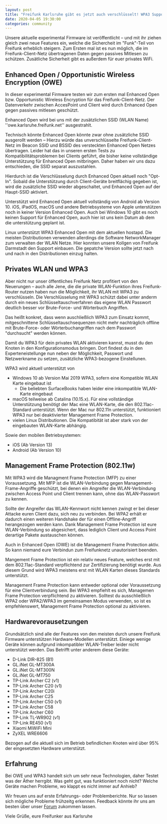 ```yaml
---
layout: post
title: "Freifunk Karlsruhe gibt es jetzt auch verschlüsselt! WPA3 Support macht es möglich"
date: 2020-04-05 19:30:00
categories: community
---
```


Unsere aktuelle experimental Firmware ist veröffentlicht – und mit ihr ziehen gleich zwei neue Features ein, welche die Sichercheit im "Funk"-Teil von Freifunk erheblich steigern. Zum Ersten mal ist es nun möglich, die im Freifunk-Client-Netz übertragenen Daten gegen passives Mitlesen zu schützen. Zusätliche Sicherheit gibt es außerdem für euer privates WiFi.

<!--*-->

## Enhanced Open / Opportunistic Wireless Encryption (OWE)

In dieser experimental Firmware testen wir zum ersten mal Enhanced Open bzw. Opportunistic Wireless Encryption für das Freifunk-Client-Netz. Der Datenverkehr zwischen AccesPoint und Client wird durch Enhanced Open gegen passives mitlesen geschützt. 

Enhanced Open wird bei uns mit der zusätzlichen SSID (WLAN Name) ''owe.karlsruhe.freifunk.net'' ausgestrahlt.

Technisch könnte Enhanced Open könnte zwar ohne zusätzliche SSID ausgerollt werden – Hierzu würde das unverschlüsselte Freifunk-Client-Netz im Beacon SSID und BSSID des versteckten Enhanced Open Netzes übertragen.
Leider hat das in unseren ersten Tests zu Kompatibilitätsproblemen bei Clients geführt, die bisher keine vollständige Unterstützung für Enhanced Open mitbringen. Daher haben wir uns dazu entschieden, die SSID separat auszustahlen.

Hierdurch ist die Verschlüsselung durch Enhanced Open aktuell noch "Opt-In". Sobald die Unterstützung durch Client-Geräte breitflächig gegeben ist, wird die zusätzliche SSID wieder abgeschaltet, und Enhanced Open auf der Haupt-SSID aktiviert.

Unterstützt wird Enhanced Open aktuell vollständig von Android ab Version 10. iOS, iPadOS, macOS und andere Betriebsysteme von Apple unterstützen noch in keiner Version Enhanced Open.
Auch bei Windows 10 gibt es noch keinen Support für Enhanced Open, auch hier ist uns kein Datum ab dem die unterstützung geplant ist.

Linux unterstützt WPA3 Enhanced Open mit dem aktuellen hostapd. Die meisten Distributionen verwenden allerdings die Software NetworkManager zum verwalten der WLAN Netze. Hier konnten unsere Kollgen von Freifunk Darmstadt den Support einbauen. Die gepatche Version sollte jetzt nach und nach in den Distributionen einzug halten.


## Privates WLAN und WPA3

Aber nicht nur unser öffentliches Freifunk Netz profitiert von den Neuerungen – auch alle Jene, die die private WLAN-Funktion ihres Freifunk-Router nutzen haben nun die Möglichkeit, ihr WLAN mit WPA3 zu verschlüsseln. Die Verschlüsselung mit WPA3 schützt dabei unter anderm durch ein neues Schlüsseltauschverfahren das eigene WLAN Passwort deutlich besser vor Brute-Force- und Wörterbuch Angriffen.

Das heißt konkret, dass wenn auschließlich WPA3 zum Einsatz kommt, mitgeschnittene Schlüsseltauschsequenzen nicht mehr nachträglich offline mit Brute-Force- oder Wörterbuchangriffen nach dem Passwort "durchsucht" werden können.

Damit du WPA3 für dein privates WLAN aktivieren kannst, musst du den Knoten in den Konfigurationsmodus bringen. Dort findest du in den Experteneistellunge nun neben der Möglichkeit, Passwort und Netzwerkname zu setzen, zusätzliche WPA3-bezogene Einstellunen.

WPA3 wird aktuell unterstützt von 
* Windows 10 ab Version Mai 2019 WPA3, sofern eine Kompatible WLAN Karte eingebaut ist
  * Die beliebten SurfaceBooks haben leider eine inkompatible WLAN-Karte eingebaut
* macOS teilweise ab Catalina (10.15.x). Für eine vollständige Unterstützung benötigt der Mac eine WLAN-Karte, die den 802.11ac-Standard unterstützt. Wenn der Mac nur 802.11n unterstützt, funktioniert WPA3 nur bei deaktivierter Management Frame Protection.
* vielen Linux Distributionen. Die Kompatibität ist aber stark von der eingebauten WLAN-Karte abhängig.

Sowie den mobilen Betriebsystemen:
* iOS (Ab Version 13)
* Android (Ab Version 10)


## Management Frame Protection (802.11w)

Mit WPA3 wird die Managment Frame Protection (MFP) zu einer Voraussetzung. Mit MFP ist die WLAN-Verbindung gegen Management-Frame-Angriffe geschützt, bei denen ein Angreifer die WLAN-Verbindung zwischen Access Point und Client trennen kann, ohne das WLAN-Passwort zu kennen.

Sollte der Angreifer das WLAN-Kennwort nicht kennen zwingt er bei dieser Attacke euren Client dazu, sich neu zu verbinden. Bei WPA2 erhält er dadurch einen weiteren Handshake der für einen Offline-Angriff herangezogen werden kann. Dank Management Frame Protection ist eure WLAN-Verbindung so abgesichert, dass lediglich Client und Access Point derartige Pakete austauschen können.

Auch in Enhanced Open (OWE) ist die Management Frame Protection aktiv. So kann niemand eure Verbindun zum Freifunknetz unautorisiert beenden. 

Mangement Frame Protection ist ein relativ neues Feature, welches erst mit dem 802.11ac-Standard verpflichtend zur Zertifizierung benötigt wurde. Aus diesem Grund wird WPA3 meistens erst mit WLAN Karten dieses Standards unterstützt.

Management Frame Protection kann entweder optional oder Voraussetzung für eine Clientverbindung sein. Bei WPA3 empfiehlt es sich, Managemen Frame Protection verpflichtend zu aktivieren. Solltest du ausschließlich WPA2 oder WPA2/WPA3 im gemeinsamen Modus verwenden, so ist es empfehlenswert, Management Frame Protection optional zu aktivieren.


## Hardwarevorausetzungen

Grundsätzlich sind alle der Features von den meisten durch unsere Freifunk Firmware unterstützen Hardware-Modellen unterstützt.
Einiege wenige Geräte können aufgrund inkompatibler WLAN-Treiber leider nicht unterstützt werden.
Das Betrifft unter anderem diese Geräte:

* D-Link DIR-825 (B1)
* GL.iNet GL-MT300A
* GL.iNet GL-MT300N
* GL.iNet GL-MT750
* TP-Link Archer C2 (v1)
* TP-Link Archer C20 (v1)
* TP-Link Archer C20i
* TP-Link Archer C25
* TP-Link Archer C50 (v1)
* TP-Link Archer C58
* TP-Link Archer C60
* TP-Link TL-WR902 (v1)
* TP-Link RE450 (v1)
* Xiaomi MiWiFi Mini
* ZyXEL WRE6606


Bezogen auf die aktuell sich im Betrieb befindlichen Knoten wird über 95% der eingesetzten Hardware unterstützt.

## Erfahrung

Bei OWE und WPA3 handelt sich um sehr neue Technologien, daher Testet was der Äther herrgibt. Was geht gut, was funktioniert noch nicht? Welche Geräte machen Probleme, wo klappt es nicht immer auf Anhieb?

Wir freuen uns auf erste Erfahrungs- oder Problemberichte. Nur so lassen sich mögliche Probleme frühzeitg erkennen. Feedback könnte ihr uns am besten über unser [Forum](https://forum.ortenau.freifunk.net/) zukommen lassen.

Viele Grüße,
eure Freifunker aus Karlsruhe

